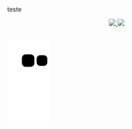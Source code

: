 teste
<div align="center">
  <a href="https://github.com/camylladias">
  <img height="160em" src="https://github-readme-stats.vercel.app/api?username=camylladias&show_icons=true&theme=dracula&include_all_commits=true&count_private=true"/>
  <img height="160em" src="https://github-readme-stats.vercel.app/api/top-langs/?username=camylladias&layout=compact&langs_count=7&theme=dracula"/>
</div>
  
  ##
 
<div> 
 
  ![Snake animation](https://github.com/camylladias/camylladias/blob/output/github-contribution-grid-snake.svg)
 
</div>
